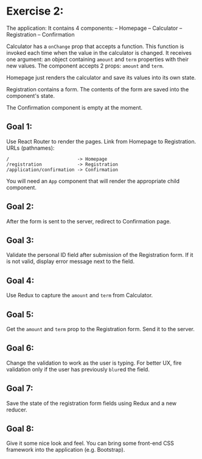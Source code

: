 # Exercise 2:

The application:
It contains 4 components:
  – Homepage
  – Calculator
  – Registration
  – Confirmation

Calculator has a `onChange` prop that accepts a function. This function is invoked each time when the value in the calculator is changed. It receives one argument: an object containing `amount` and `term` properties with their new values.
The component accepts 2 props: `amount` and `term`.

Homepage just renders the calculator and save its values into its own state.

Registration contains a form. The contents of the form are saved into the component's state.

The Confirmation component is empty at the moment.

## Goal 1:
Use React Router to render the pages. Link from Homepage to Registration.
URLs (pathnames):
```
/                         -> Homepage
/registration             -> Registration
/application/confirmation -> Confirmation
```
You will need an `App` component that will render the appropriate child component.

## Goal 2:
After the form is sent to the server, redirect to Confirmation page.

## Goal 3:
Validate the personal ID field after submission of the Registration form.
If it is not valid, display error message next to the field.

## Goal 4:
Use Redux to capture the `amount` and `term` from Calculator.

## Goal 5:
Get the `amount` and `term` prop to the Registration form. Send it to the server.

## Goal 6:
Change the validation to work as the user is typing. For better UX, fire validation only if the user has previously `blur`ed the field.

## Goal 7:
Save the state of the registration form fields using Redux and a new reducer.

## Goal 8:
Give it some nice look and feel. You can bring some front-end CSS framework into the application (e.g. Bootstrap).
